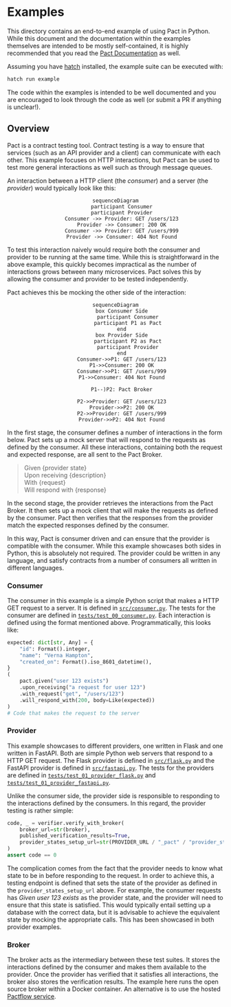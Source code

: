 # Examples

This directory contains an end-to-end example of using Pact in Python. While
this document and the documentation within the examples themselves are intended
to be mostly self-contained, it is highly recommended that you read the [Pact
Documentation](https://docs.pact.io/) as well.

Assuming you have [hatch](https://hatch.pypa.io/latest/) installed, the example
suite can be executed with:

```sh
hatch run example
```

The code within the examples is intended to be well documented and you are
encouraged to look through the code as well (or submit a PR if anything is
unclear!).

## Overview

Pact is a contract testing tool. Contract testing is a way to ensure that
services (such as an API provider and a client) can communicate with each other.
This example focuses on HTTP interactions, but Pact can be used to test more
general interactions as well such as through message queues.

An interaction between a HTTP client (the _consumer_) and a server (the
_provider_) would typically look like this:

<div align="center">

```mermaid
sequenceDiagram
    participant Consumer
    participant Provider
    Consumer ->> Provider: GET /users/123
    Provider ->> Consumer: 200 OK
    Consumer ->> Provider: GET /users/999
    Provider ->> Consumer: 404 Not Found
```

</div>

To test this interaction naively would require both the consumer and provider to
be running at the same time. While this is straightforward in the above example,
this quickly becomes impractical as the number of interactions grows between
many microservices. Pact solves this by allowing the consumer and provider to be
tested independently.

Pact achieves this be mocking the other side of the interaction:

<div align="center">

```mermaid
sequenceDiagram
    box Consumer Side
        participant Consumer
        participant P1 as Pact
    end
    box Provider Side
        participant P2 as Pact
        participant Provider
    end
    Consumer->>P1: GET /users/123
    P1->>Consumer: 200 OK
    Consumer->>P1: GET /users/999
    P1->>Consumer: 404 Not Found

    P1--)P2: Pact Broker

    P2->>Provider: GET /users/123
    Provider->>P2: 200 OK
    P2->>Provider: GET /users/999
    Provider->>P2: 404 Not Found
```

</div>

In the first stage, the consumer defines a number of interactions in the form
below. Pact sets up a mock server that will respond to the requests as defined
by the consumer. All these interactions, containing both the request and
expected response, are all sent to the Pact Broker.

> Given {provider state} \
> Upon receiving {description} \
> With {request} \
> Will respond with {response}

In the second stage, the provider retrieves the interactions from the Pact
Broker. It then sets up a mock client that will make the requests as defined by
the consumer. Pact then verifies that the responses from the provider match the
expected responses defined by the consumer.

In this way, Pact is consumer driven and can ensure that the provider is
compatible with the consumer. While this example showcases both sides in Python,
this is absolutely not required. The provider could be written in any language,
and satisfy contracts from a number of consumers all written in different
languages.

### Consumer

The consumer in this example is a simple Python script that makes a HTTP GET
request to a server. It is defined in [`src/consumer.py`](src/consumer.py). The
tests for the consumer are defined in
[`tests/test_00_consumer.py`](tests/test_00_consumer.py). Each interaction is
defined using the format mentioned above. Programmatically, this looks like:

```py
expected: dict[str, Any] = {
    "id": Format().integer,
    "name": "Verna Hampton",
    "created_on": Format().iso_8601_datetime(),
}
(
    pact.given("user 123 exists")
    .upon_receiving("a request for user 123")
    .with_request("get", "/users/123")
    .will_respond_with(200, body=Like(expected))
)
# Code that makes the request to the server
```

### Provider

This example showcases to different providers, one written in Flask and one
written in FastAPI. Both are simple Python web servers that respond to a HTTP
GET request. The Flask provider is defined in [`src/flask.py`](src/flask.py) and
the FastAPI provider is defined in [`src/fastapi.py`](src/fastapi.py). The
tests for the providers are defined in
[`tests/test_01_provider_flask.py`](tests/test_01_provider_flask.py) and
[`tests/test_01_provider_fastapi.py`](tests/test_01_provider_fastapi.py).

Unlike the consumer side, the provider side is responsible to responding to the
interactions defined by the consumers. In this regard, the provider testing
is rather simple:

```py
code, _ = verifier.verify_with_broker(
    broker_url=str(broker),
    published_verification_results=True,
    provider_states_setup_url=str(PROVIDER_URL / "_pact" / "provider_states"),
)
assert code == 0
```

The complication comes from the fact that the provider needs to know what state
to be in before responding to the request. In order to achieve this, a testing
endpoint is defined that sets the state of the provider as defined in the
`provider_states_setup_url` above. For example, the consumer requests has _Given
user 123 exists_ as the provider state, and the provider will need to ensure
that this state is satisfied. This would typically entail setting up a database
with the correct data, but it is advisable to achieve the equivalent state by
mocking the appropriate calls. This has been showcased in both provider
examples.

### Broker

The broker acts as the intermediary between these test suites. It stores the
interactions defined by the consumer and makes them available to the provider.
Once the provider has verified that it satisfies all interactions, the broker
also stores the verification results. The example here runs the open source
broker within a Docker container. An alternative is to use the hosted [Pactflow
service](https://pactflow.io).
